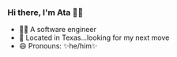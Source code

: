 ### Hi there, I'm Ata 👋🏽

- 👨🏽‍ A software engineer
- 📍 Located in Texas...looking for my next move
- 😄 Pronouns: ✨he/him✨

<!--
<p align="left">
<img src="https://github-readme-stats.vercel.app/api?username=AtaGowani&show_icons=true&theme=vue" alt="AtaGowani" />
</p>

<p align="left">
<img src="https://github-readme-stats.vercel.app/api/top-langs/?username=AtaGowani&theme=vue&layout=compact" alt="AtaGowani" />
</p>

<!--
**AtaGowani/AtaGowani** is a  _special_ ✨ repository because its `README.md` (this file) appears on your GitHub profile.

Here are some ideas to get you started:

-->
